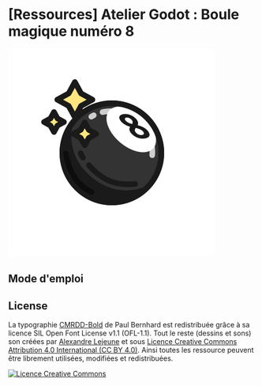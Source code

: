 # [Ressources] Atelier Godot : Boule magique numéro 8

![-image boule magique-](/Ressources/boule-reponse.png)

## Mode d'emploi

## License
La typographie [CMRDD-Bold](https://gitlab.com/swrs/cmrdd) de Paul Bernhard est redistribuée grâce à sa licence SIL Open Font License v1.1 (OFL-1.1).
Tout le reste (dessins et sons) son créées par [Alexandre Lejeune]() et sous [Licence Creative Commons Attribution 4.0 International (CC BY 4.0)](https://creativecommons.org/licenses/by/4.0/deed.fr).
Ainsi toutes les ressource peuvent être librement utilisées, modifiées et redistribuées.

<a rel="license" href="http://creativecommons.org/licenses/by/4.0/"><img alt="Licence Creative Commons" style="border-width:0" src="https://i.creativecommons.org/l/by/4.0/88x31.png" /></a>
